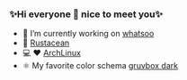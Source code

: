 ### ✨Hi everyone 👋 nice to meet you✨
- 🔭 I’m  currently working on [whatsoo](https://github.com/Whatsoo)
- 🌱 [Rustacean](https://github.com/rust-lang)
- 💻 :heart: [ArchLinux](https://archlinux.org/)
- ⚛️ My favorite color schema [gruvbox dark](https://github.com/morhetz/gruvbox)
<!--
**NOVA-ME/NOVA-ME** is a ✨ _special_ ✨ repository because its `README.md` (this file) appears on your GitHub profile.

Here are some ideas to get you started:

- 🔭 I’m currently working on ...
- 🌱 I’m currently learning ...
- 👯 I’m looking to collaborate on ...
- 🤔 I’m looking for help with ...
- 💬 Ask me about ...
- 📫 How to reach me: ...
- 😄 Pronouns: ...
- ⚡ Fun fact: ...
-->
